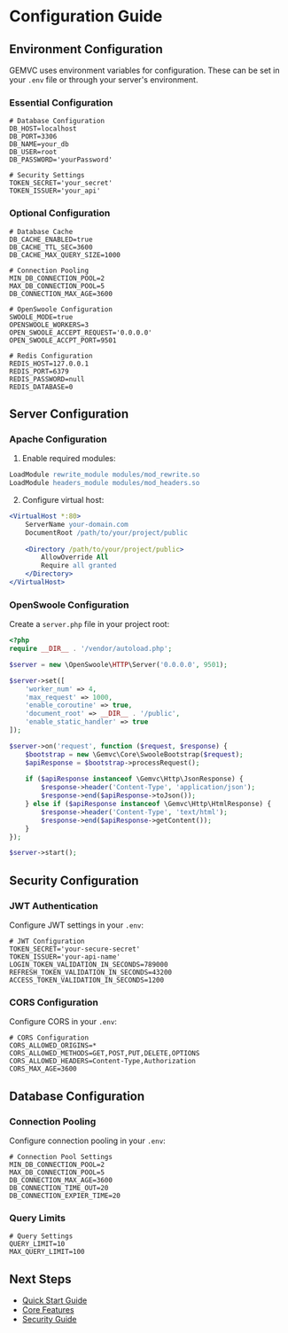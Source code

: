 # Configuration Guide

## Environment Configuration

GEMVC uses environment variables for configuration. These can be set in your `.env` file or through your server's environment.

### Essential Configuration

```env
# Database Configuration
DB_HOST=localhost
DB_PORT=3306
DB_NAME=your_db
DB_USER=root
DB_PASSWORD='yourPassword'

# Security Settings
TOKEN_SECRET='your_secret'
TOKEN_ISSUER='your_api'
```

### Optional Configuration

```env
# Database Cache
DB_CACHE_ENABLED=true
DB_CACHE_TTL_SEC=3600
DB_CACHE_MAX_QUERY_SIZE=1000

# Connection Pooling
MIN_DB_CONNECTION_POOL=2
MAX_DB_CONNECTION_POOL=5
DB_CONNECTION_MAX_AGE=3600

# OpenSwoole Configuration
SWOOLE_MODE=true
OPENSWOOLE_WORKERS=3
OPEN_SWOOLE_ACCEPT_REQUEST='0.0.0.0'
OPEN_SWOOLE_ACCPT_PORT=9501

# Redis Configuration
REDIS_HOST=127.0.0.1
REDIS_PORT=6379
REDIS_PASSWORD=null
REDIS_DATABASE=0
```

## Server Configuration

### Apache Configuration

1. Enable required modules:
```apache
LoadModule rewrite_module modules/mod_rewrite.so
LoadModule headers_module modules/mod_headers.so
```

2. Configure virtual host:
```apache
<VirtualHost *:80>
    ServerName your-domain.com
    DocumentRoot /path/to/your/project/public
    
    <Directory /path/to/your/project/public>
        AllowOverride All
        Require all granted
    </Directory>
</VirtualHost>
```

### OpenSwoole Configuration

Create a `server.php` file in your project root:

```php
<?php
require __DIR__ . '/vendor/autoload.php';

$server = new \OpenSwoole\HTTP\Server('0.0.0.0', 9501);

$server->set([
    'worker_num' => 4,
    'max_request' => 1000,
    'enable_coroutine' => true,
    'document_root' => __DIR__ . '/public',
    'enable_static_handler' => true
]);

$server->on('request', function ($request, $response) {
    $bootstrap = new \Gemvc\Core\SwooleBootstrap($request);
    $apiResponse = $bootstrap->processRequest();
    
    if ($apiResponse instanceof \Gemvc\Http\JsonResponse) {
        $response->header('Content-Type', 'application/json');
        $response->end($apiResponse->toJson());
    } else if ($apiResponse instanceof \Gemvc\Http\HtmlResponse) {
        $response->header('Content-Type', 'text/html');
        $response->end($apiResponse->getContent());
    }
});

$server->start();
```

## Security Configuration

### JWT Authentication

Configure JWT settings in your `.env`:

```env
# JWT Configuration
TOKEN_SECRET='your-secure-secret'
TOKEN_ISSUER='your-api-name'
LOGIN_TOKEN_VALIDATION_IN_SECONDS=789000
REFRESH_TOKEN_VALIDATION_IN_SECONDS=43200
ACCESS_TOKEN_VALIDATION_IN_SECONDS=1200
```

### CORS Configuration

Configure CORS in your `.env`:

```env
# CORS Configuration
CORS_ALLOWED_ORIGINS=*
CORS_ALLOWED_METHODS=GET,POST,PUT,DELETE,OPTIONS
CORS_ALLOWED_HEADERS=Content-Type,Authorization
CORS_MAX_AGE=3600
```

## Database Configuration

### Connection Pooling

Configure connection pooling in your `.env`:

```env
# Connection Pool Settings
MIN_DB_CONNECTION_POOL=2
MAX_DB_CONNECTION_POOL=5
DB_CONNECTION_MAX_AGE=3600
DB_CONNECTION_TIME_OUT=20
DB_CONNECTION_EXPIER_TIME=20
```

### Query Limits

```env
# Query Settings
QUERY_LIMIT=10
MAX_QUERY_LIMIT=100
```

## Next Steps

- [Quick Start Guide](quick-start.md)
- [Core Features](../features/README.md)
- [Security Guide](../guides/security.md) 
